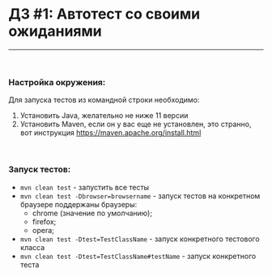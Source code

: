 # ДЗ #1: Автотест со своими ожиданиями
___

&nbsp;
### Настройка окружения: 
Для запуска тестов из командной строки необходимо:
1. Установить Java, желательно не ниже 11 версии
2. Установить Maven, если он у вас еще не установлен, это странно, вот инструкция https://maven.apache.org/install.html

&nbsp;
### Запуск тестов:
* `mvn clean test` - запустить все тесты
* `mvn clean test -Dbrowser=browsername` - запуск тестов на конкретном браузере поддержаны браузеры:
  - chrome (значение по умолчанию);
  - firefox;
  - opera;
* `mvn clean test -Dtest=TestClassName` - запуск конкретного тестового класса
* `mvn clean test -Dtest=TestClassName#testName` - запуск конкретного теста